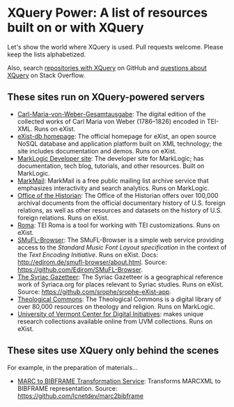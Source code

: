 # XQuery Power: A list of resources built on or with XQuery

Let's show the world where XQuery is used. Pull requests welcome. Please keep the lists alphabetized. 

Also, search [repositories with XQuery](https://github.com/search?utf8=%E2%9C%93&q=language%3AXQuery&type=Repositories&ref=searchresults) on GitHub and [questions about XQuery](http://stackoverflow.com/questions/tagged/xquery) on Stack Overflow.

## These sites run on XQuery-powered servers

- [Carl-Maria-von-Weber-Gesamtausgabe](http://weber-gesamtausgabe.de/): The digital edition of the collected works of Carl Maria von Weber (1786–1826) encoded in TEI-XML. Runs on eXist.
- [eXist-db homepage](http://exist-db.org/): The official homepage for eXist, an open source NoSQL database and application platform built on XML technology; the site includes documentation and demos. Runs on eXist.
- [MarkLogic Developer site](http://developer.marklogic.com): The developer site for MarkLogic; has documentation, tech blog, tutorials, and other resources. Built on MarkLogic. 
- [MarkMail](http://markmail.org/): MarkMail is a free public mailing list archive service that emphasizes interactivity and search analytics. Runs on MarkLogic.
- [Office of the Historian](https://history.state.gov): The Office of the Historian offers over 100,000 archival documents from the official documentary history of U.S. foreign relations, as well as other resources and datasets on the history of U.S. foreign relations. Runs on eXist.
- [Roma](http://www.tei-c.org/Roma/): TEI Roma is a tool for working with TEI customizations. Runs on eXist.
- [SMuFL-Browser](http://edirom.de/smufl-browser/index.html): The SMuFL-Browser is a simple web service providing access to the _Standard Music Font Layout specification_ in the context of the  _Text Encoding Initiative_. Runs on eXist. Docs: http://edirom.de/smufl-browser/about.html. Source: https://github.com/Edirom/SMuFL-Browser. 
- [The Syriac Gazetteer](http://syriaca.org/geo/index.html): The Syriac Gazetteer is a geographical reference work of Syriaca.org for places relevant to Syriac studies. Runs on eXist. Source: https://github.com/srophe/srophe-eXist-app.
- [Theological Commons](http://commons.ptsem.edu/): The Theological Commons is a digital library of over 80,000 resources on theology and religion. Runs on MarkLogic.
- [University of Vermont Center for Digital Initiatives](http://cdi.uvm.edu/collections/index.xql): makes unique research collections available online from UVM collections. Runs on eXist.

## These sites use XQuery only behind the scenes

For example, in the preparation of materials...

- [MARC to BIBFRAME Transformation Service](http://bibframe.org/tools/transform/start): Transforms MARCXML to BIBFRAME representation. Source: https://github.com/lcnetdev/marc2bibframe
